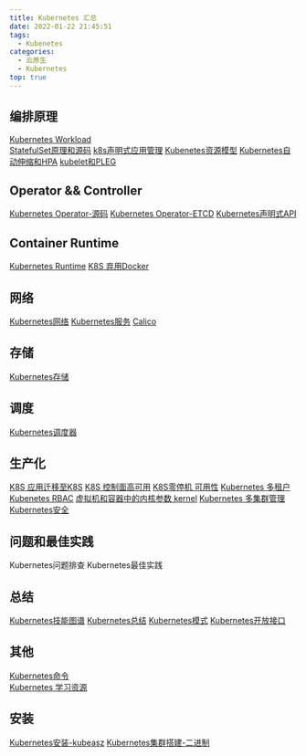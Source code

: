 ```yaml
---
title: Kubernetes 汇总
date: 2022-01-22 21:45:51
tags:
  - Kubenetes
categories: 
  - 云原生
  - Kubernetes
top: true  
---
```


<p></p>
<!-- more -->

## 编排原理 
 [Kubernetes Workload](../../../../2019/06/09/k8sResource/)  
 [StatefulSet原理和源码](../../../../2019/11/11/k8sStatefulSet/)
 [k8s声明式应用管理](../../../../2020/05/26/k8sDeclarativeManage/)
 [Kubenetes资源模型](../../../../2019/11/14/k8sResouceModel/)
 [Kubernetes自动伸缩和HPA](../../../../2019/11/16/k8sAutoScale/)
 [kubelet和PLEG](../../../../2022/04/03/k8sPLEG/)
 

## Operator && Controller
 [Kubernetes Operator-源码](../../../../2021/12/30/k8s-operator/)
 [Kubernetes Operator-ETCD](../../../..//2019/11/19/k8sOperator/)
 [Kubernetes声明式API](../../../..//2019/08/29/k8sDeclarativeAPI/)  

## Container Runtime
 [Kubernetes Runtime](../../../../2019/11/19/k8sRuntime/)
 [K8S 弃用Docker](../../../..//2021/06/01/k8sAbandonDocker/)


## 网络
 [Kubernetes网络](../../../../2019/08/23/k8sNetwork/)
 [Kubernetes服务](../../../../2019/11/04/k8sService/)
 [Calico](../../../../2022/05/03/k8sCalico/)  

## 存储 
 [Kubernetes存储](../../../../2019/09/01/k8sStorage/)

## 调度
 [Kubernetes调度器](../../../../2019/06/09/k8sScheduler/)

## 生产化
[K8S 应用迁移至K8S](../../../../2022/02/02/k8sAppMigrate/)
[K8S 控制面高可用](../../../../2022/01/02/k8sHA/)
[K8S零停机 可用性](../../../../2022/04/05/k8sAvailable/)
[Kubernetes 多租户](../../../../2021/10/18/k8sMultiTenancy/)
[Kubenetes RBAC](../../../../2019/11/14/k8sRBAC/)
[虚拟机和容器中的内核参数 kernel](../../../../2020/08/16/kernelParam/)
[Kubernetes 多集群管理](../../../../2022/05/08/k8sMultiCluster/)
[Kubernetes安全](../../../../2022/05/22/k8sSecurity/)

## 问题和最佳实践
Kubernetes问题排查
Kubernetes最佳实践

## 总结
 [Kubernetes技能图谱](../../../../2019/11/03/k8sSkill/) 
 [Kubernetes总结](../../../../2019/04/25/k8s/) 
 [Kubernetes模式](../../../../2019/11/13/k8sPattern/)
 [Kubernetes开放接口](../../../../2019/08/11/k8sInterface/)

## 其他
 [Kubernetes命令](../../../../2019/06/09/k8sCommand/)  
 [Kubernetes 学习资源](../../../../2022/05/21/k8sStudy/)
 

## 安装
 [Kubernetes安装-kubeasz](../../../..//2021/06/02/k8sDeploy/)
 [Kubernetes集群搭建-二进制](../../../../2019/01/17/k8sSetup/)  

  
